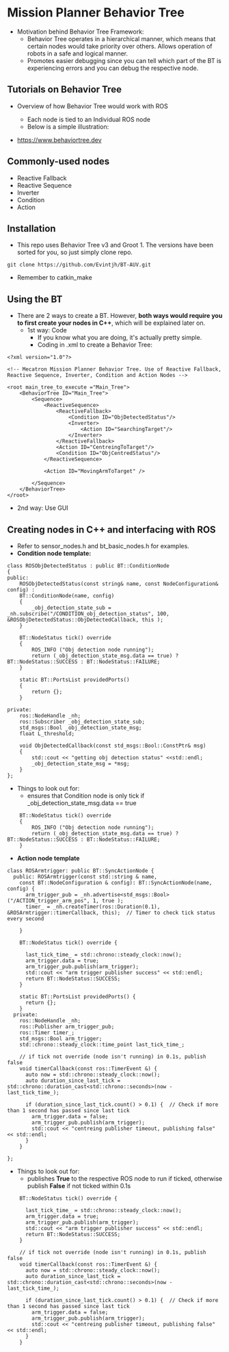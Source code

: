 # Mission Planner Behavior Tree
- Motivation behind Behavior Tree Framework:
  - Behavior Tree operates in a hierarchical manner, which means that certain nodes would take priority over others. Allows operation of robots in a safe and logical manner.
  - Promotes easier debugging since you can tell which part of the BT is experiencing errors and you can debug the respective node.

## Tutorials on Behavior Tree
- Overview of how Behavior Tree would work with ROS
  - Each node is tied to an Individual ROS node
  - Below is a simple illustration:

- https://www.behaviortree.dev

## Commonly-used nodes
- Reactive Fallback
- Reactive Sequence
- Inverter
- Condition
- Action
  
## Installation
- This repo uses Behavior Tree v3 and Groot 1. The versions have been sorted for you, so just simply clone repo.
```
git clone https://github.com/Evintjh/BT-AUV.git
```
- Remember to catkin_make

## Using the BT
- There are 2 ways to create a BT. However, __both ways would require you to first create your nodes in C++__, which will be explained later on.
  - 1st way: Code 
    - If you know what you are doing, it's actually pretty simple.
    - Coding in .xml to create a Behavior Tree:
```
<?xml version="1.0"?>

<!-- Mecatron Mission Planner Behavior Tree. Use of Reactive Fallback, Reactive Sequence, Inverter, Condition and Action Nodes -->

<root main_tree_to_execute ="Main_Tree">
	<BehaviorTree ID="Main_Tree">
		<Sequence>
			<ReactiveSequence>
				<ReactiveFallback>
					<Condition ID="ObjDetectedStatus"/>
					<Inverter>
						<Action ID="SearchingTarget"/>
					</Inverter>
				</ReactiveFallback>
				<Action ID="CentreingToTarget"/>
				<Condition ID="ObjCentredStatus"/>
			</ReactiveSequence>

			<Action ID="MovingArmToTarget" />
				
		</Sequence>
	</BehaviorTree>
</root>
```
  - 2nd way: Use GUI


## Creating nodes in C++ and interfacing with ROS
- Refer to sensor_nodes.h and bt_basic_nodes.h for examples.
- __Condition node template:__
```
class ROSObjDetectedStatus : public BT::ConditionNode 
{
public:
	ROSObjDetectedStatus(const string& name, const NodeConfiguration& config) :
	BT::ConditionNode(name, config)
	{
		_obj_detection_state_sub = _nh.subscribe("/CONDITION_obj_detection_status", 100, &ROSObjDetectedStatus::ObjDetectedCallback, this );
    }

    BT::NodeStatus tick() override
	{
		ROS_INFO ("Obj detection node running");
		return (_obj_detection_state_msg.data == true) ? BT::NodeStatus::SUCCESS : BT::NodeStatus::FAILURE;
	}

	static BT::PortsList providedPorts()
	{
		return {};
	}
	
private:
	ros::NodeHandle _nh;
	ros::Subscriber _obj_detection_state_sub;
	std_msgs::Bool _obj_detection_state_msg;
	float L_threshold;

	void ObjDetectedCallback(const std_msgs::Bool::ConstPtr& msg)
	{   
        std::cout << "getting obj detection status" <<std::endl;
		_obj_detection_state_msg = *msg;
	}
};
```
- Things to look out for:
  - ensures that Condition node is only tick if _obj_detection_state_msg.data == true
```
    BT::NodeStatus tick() override
	{
		ROS_INFO ("Obj detection node running");
		return (_obj_detection_state_msg.data == true) ? BT::NodeStatus::SUCCESS : BT::NodeStatus::FAILURE;
	}

```
    

- __Action node template__
```
class ROSArmtrigger: public BT::SyncActionNode {
  public: ROSArmtrigger(const std::string & name,
    const BT::NodeConfiguration & config): BT::SyncActionNode(name, config) {
      arm_trigger_pub = _nh.advertise<std_msgs::Bool>("/ACTION_trigger_arm_pos", 1, true );
      timer_ = _nh.createTimer(ros::Duration(0.1), &ROSArmtrigger::timerCallback, this);  // Timer to check tick status every second

    }

    BT::NodeStatus tick() override {

      last_tick_time_ = std::chrono::steady_clock::now();
      arm_trigger.data = true;
      arm_trigger_pub.publish(arm_trigger);
      std::cout << "arm trigger publisher success" << std::endl;
      return BT::NodeStatus::SUCCESS;
    }

    static BT::PortsList providedPorts() {
      return {};
    }
  private:
    ros::NodeHandle _nh;
    ros::Publisher arm_trigger_pub;
    ros::Timer timer_;
    std_msgs::Bool arm_trigger;
    std::chrono::steady_clock::time_point last_tick_time_;

    // if tick not override (node isn't running) in 0.1s, publish false
    void timerCallback(const ros::TimerEvent &) {
      auto now = std::chrono::steady_clock::now();
      auto duration_since_last_tick = std::chrono::duration_cast<std::chrono::seconds>(now - last_tick_time_);

      if (duration_since_last_tick.count() > 0.1) {  // Check if more than 1 second has passed since last tick
        arm_trigger.data = false;
        arm_trigger_pub.publish(arm_trigger);
        std::cout << "centreing publisher timeout, publishing false" << std::endl;
      }
    }
  
};
```
- Things to look out for:
  - publishes __True__ to the respective ROS node to run if ticked, otherwise publish __False__ if not ticked within 0.1s
```
    BT::NodeStatus tick() override {

      last_tick_time_ = std::chrono::steady_clock::now();
      arm_trigger.data = true;
      arm_trigger_pub.publish(arm_trigger);
      std::cout << "arm trigger publisher success" << std::endl;
      return BT::NodeStatus::SUCCESS;
    }

```
```
    // if tick not override (node isn't running) in 0.1s, publish false
    void timerCallback(const ros::TimerEvent &) {
      auto now = std::chrono::steady_clock::now();
      auto duration_since_last_tick = std::chrono::duration_cast<std::chrono::seconds>(now - last_tick_time_);

      if (duration_since_last_tick.count() > 0.1) {  // Check if more than 1 second has passed since last tick
        arm_trigger.data = false;
        arm_trigger_pub.publish(arm_trigger);
        std::cout << "centreing publisher timeout, publishing false" << std::endl;
      }
    }
```
